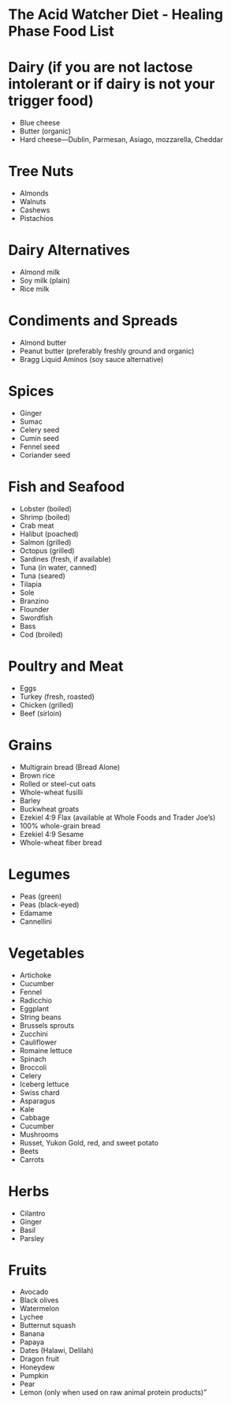 # The Acid Watcher Diet - Healing Phase Food List

# Dairy (if you are not lactose intolerant or if dairy is not your trigger food)

- Blue cheese
- Butter (organic)
- Hard cheese—Dublin, Parmesan, Asiago, mozzarella, Cheddar

# Tree Nuts

- Almonds
- Walnuts
- Cashews
- Pistachios

# Dairy Alternatives

- Almond milk
- Soy milk (plain)
- Rice milk

# Condiments and Spreads

- Almond butter
- Peanut butter (preferably freshly ground and organic)
- Bragg Liquid Aminos (soy sauce alternative)

# Spices

- Ginger
- Sumac
- Celery seed
- Cumin seed
- Fennel seed
- Coriander seed

# Fish and Seafood

- Lobster (boiled)
- Shrimp (boiled)
- Crab meat
- Halibut (poached)
- Salmon (grilled)
- Octopus (grilled)
- Sardines (fresh, if available)
- Tuna (in water, canned)
- Tuna (seared)
- Tilapia
- Sole
- Branzino
- Flounder
- Swordfish
- Bass
- Cod (broiled)

# Poultry and Meat

- Eggs
- Turkey (fresh, roasted)
- Chicken (grilled)
- Beef (sirloin)

# Grains

- Multigrain bread (Bread Alone)
- Brown rice
- Rolled or steel-cut oats
- Whole-wheat fusilli
- Barley
- Buckwheat groats
- Ezekiel 4:9 Flax (available at Whole Foods and Trader Joe’s)
- 100% whole-grain bread
- Ezekiel 4:9 Sesame
- Whole-wheat fiber bread

# Legumes

- Peas (green)
- Peas (black-eyed)
- Edamame
- Cannellini

# Vegetables

- Artichoke
- Cucumber
- Fennel
- Radicchio
- Eggplant
- String beans
- Brussels sprouts
- Zucchini
- Cauliflower
- Romaine lettuce
- Spinach
- Broccoli
- Celery
- Iceberg lettuce
- Swiss chard
- Asparagus
- Kale
- Cabbage
- Cucumber
- Mushrooms
- Russet, Yukon Gold, red, and sweet potato
- Beets
- Carrots

# Herbs

- Cilantro
- Ginger
- Basil
- Parsley

# Fruits

- Avocado
- Black olives
- Watermelon
- Lychee
- Butternut squash
- Banana
- Papaya
- Dates (Halawi, Delilah)
- Dragon fruit
- Honeydew
- Pumpkin
- Pear
- Lemon (only when used on raw animal protein products)”

